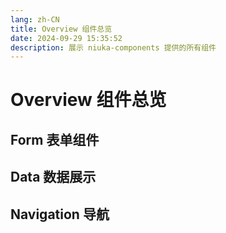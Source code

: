 ```yaml
---
lang: zh-CN
title: Overview 组件总览
date: 2024-09-29 15:35:52
description: 展示 niuka-components 提供的所有组件
---
```


# Overview 组件总览

## Form 表单组件

<overview-list :list="formList"></overview-list>

## Data 数据展示

<overview-list :list="dataList"></overview-list>

## Navigation 导航

<overview-list :list="navigationList"></overview-list>

<script>
export default {
	data() {
		return {
			formList: [
				{ name: 'Switch 开关', src: 'switch' },
				{ name: 'Select 下拉选择', src: 'select' },
			],
			dataList: [
				{ name: 'Table 表格', src: 'table' },
			],
			navigationList: [
				{ name: 'Steps 步骤条', src: 'steps' },
				{ name: 'Anchor 锚点', src: 'anchor' },
			]
		}
	}
}
</script>
